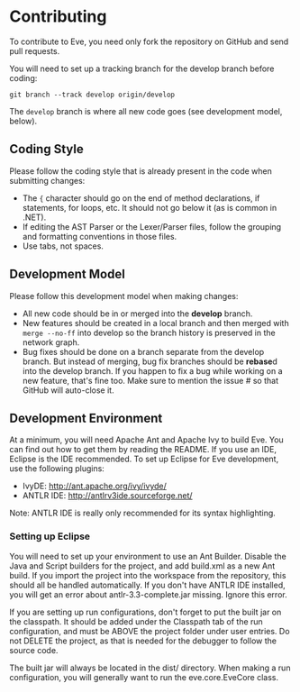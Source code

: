 Contributing
============
To contribute to Eve, you need only fork the repository on GitHub and send pull
requests. 

You will need to set up a tracking branch for the develop branch before coding:

    git branch --track develop origin/develop

The `develop` branch is where all new code goes (see development model, below).

Coding Style
------------
Please follow the coding style that is already present in the code
when submitting changes:

* The `{` character should go on the end of method declarations, if statements,
  for loops, etc. It should not go below it (as is common in .NET). 
* If editing the AST Parser or the Lexer/Parser files, follow the grouping and
  formatting conventions in those files.
* Use tabs, not spaces.

Development Model
-----------------
Please follow this development model when making changes:

* All new code should be in or merged into the **develop** branch.
* New features should be created in a local branch and then merged with 
  `merge --no-ff` into develop so the branch history is preserved in the
  network graph.
* Bug fixes should be done on a branch separate from the develop branch. But
  instead of merging, bug fix branches should be **rebase**d into the develop
  branch. If you happen to fix a bug while working on a new feature, that's
  fine too. Make sure to mention the issue # so that GitHub will auto-close it.

Development Environment
-----------------------
At a minimum, you will need Apache Ant and Apache Ivy to build Eve. You can
find out how to get them by reading the README. If you use an IDE, Eclipse is
the IDE recommended. To set up Eclipse for Eve development, use the following
plugins:

* IvyDE: <http://ant.apache.org/ivy/ivyde/>
* ANTLR IDE: <http://antlrv3ide.sourceforge.net/>

Note: ANTLR IDE is really only recommended for its syntax highlighting.

### Setting up Eclipse ###
You will need to set up your environment to use an Ant Builder. Disable the
Java and Script builders for the project, and add build.xml as a new Ant build.
If you import the project into the workspace from the repository, this should
all be handled automatically. If you don't have ANTLR IDE installed, you will
get an error about antlr-3.3-complete.jar missing. Ignore this error.

If you are setting up run configurations, don't forget to put the built jar on
the classpath. It should be added under the Classpath tab of the run
configuration, and must be ABOVE the project folder under user entries. Do not
DELETE the project, as that is needed for the debugger to follow the source
code.

The built jar will always be located in the dist/ directory. When making a run
configuration, you will generally want to run the eve.core.EveCore class.

